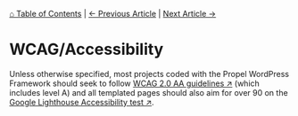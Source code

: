 [⌂ Table of Contents](/docs/README.md) | [← Previous Article](/docs/best-practices/inner-blocks-vs-acf-fields.md) | [Next Article →](/docs/best-practices/images.md)

# WCAG/Accessibility
Unless otherwise specified, most projects coded with the Propel WordPress Framework should seek to follow [WCAG 2.0 AA guidelines ↗](https://www.w3.org/TR/WCAG20/) (which includes level A) and all templated pages should also aim for over 90 on the [Google Lighthouse Accessibility test ↗](https://developer.chrome.com/docs/lighthouse/accessibility/).